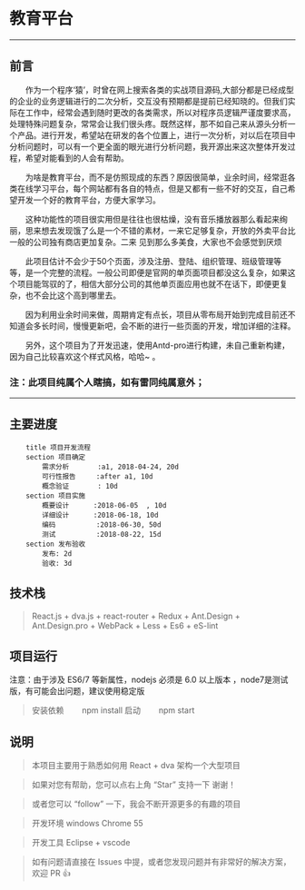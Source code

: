 # 教育平台

---

## 前言

&emsp;&emsp;作为一个程序‘猿’，时曾在网上搜索各类的实战项目源码,大部分都是已经成型的企业的业务逻辑进行的二次分析，交互没有预期都是提前已经知晓的。但我们实际在工作中，经常会遇到随时更改的各类需求，所以对程序员逻辑严谨度要求高，处理特殊问题复杂，常常会让我们很头疼。既然这样，那不如自己来从源头分析一个产品。进行开发，希望站在研发的各个位置上，进行一次分析，对以后在项目中分析问题时，可以有一个更全面的眼光进行分析问题，我开源出来这次整体开发过程，希望对能看到的人会有帮助。

&emsp;&emsp;为啥是教育平台，而不是仿照现成的东西？原因很简单，业余时间，经常逛各类在线学习平台，每个网站都有各自的特点，但是又都有一些不好的交互，自己希望开发一个好的教育平台，方便大家学习。

&emsp;&emsp;这种功能性的项目很实用但是往往也很枯燥，没有音乐播放器那么看起来绚丽，思来想去发现饿了么是一个不错的素材，一来它足够复杂，开放的外卖平台比一般的公司独有商店更加复杂。二来 见到那么多美食，大家也不会感觉到厌烦

&emsp;&emsp;此项目估计不会少于50个页面，涉及注册、登陆、组织管理、班级管理等等，是一个完整的流程。一般公司即便是官网的单页面项目都没这么复杂，如果这个项目能驾驭的了，相信大部分公司的其他单页面应用也就不在话下，即便更复杂，也不会比这个高到哪里去。

&emsp;&emsp;因为利用业余时间来做，周期肯定有点长，项目从零布局开始到完成目前还不知道会多长时间，慢慢更新吧，会不断的进行一些页面的开发，增加详细的注释。

&emsp;&emsp;另外，这个项目为了开发迅速，使用Antd-pro进行构建，未自己重新构建，因为自己比较喜欢这个样式风格，哈哈~ 。

### 注：此项目纯属个人瞎搞，如有雷同纯属意外；

---


## 主要进度

```gantt
    title 项目开发流程
    section 项目确定
        需求分析       :a1, 2018-04-24, 20d
        可行性报告     :after a1, 10d
        概念验证       : 10d
    section 项目实施
        概要设计      :2018-06-05  , 10d
        详细设计      :2018-06-18, 10d
        编码          :2018-06-30, 50d
        测试          :2018-08-22, 15d
    section 发布验收
        发布: 2d
        验收: 3d
```

## 技术栈
>React.js + dva.js + react-router + Redux + Ant.Design + Ant.Design.pro + WebPack + Less + Es6 + eS-lint

## 项目运行
注意：由于涉及 ES6/7 等新属性，nodejs 必须是 6.0 以上版本 ，node7是测试版，有可能会出问题，建议使用稳定版

>安装依赖
>&emsp;&emsp;npm install
>启动
>&emsp;&emsp;npm start

## 说明

>本项目主要用于熟悉如何用 React + dva 架构一个大型项目

>如果对您有帮助，您可以点右上角 “Star” 支持一下 谢谢！ 

>或者您可以 “follow” 一下，我会不断开源更多的有趣的项目

>开发环境 windows  Chrome 55

>开发工具 Eclipse + vscode 

>如有问题请直接在 Issues 中提，或者您发现问题并有非常好的解决方案，欢迎 PR 👍




